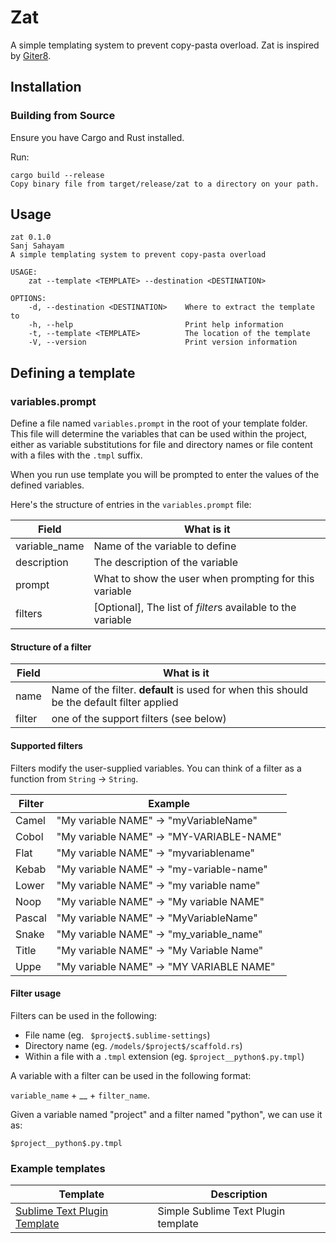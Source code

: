 # Zat

A simple templating system to prevent copy-pasta overload. Zat is inspired by [Giter8](http://www.foundweekends.org/giter8/).

## Installation

### Building from Source

Ensure you have Cargo and Rust installed.

Run:

```
cargo build --release
Copy binary file from target/release/zat to a directory on your path.
```


## Usage

```
zat 0.1.0
Sanj Sahayam
A simple templating system to prevent copy-pasta overload

USAGE:
    zat --template <TEMPLATE> --destination <DESTINATION>

OPTIONS:
    -d, --destination <DESTINATION>    Where to extract the template to
    -h, --help                         Print help information
    -t, --template <TEMPLATE>          The location of the template
    -V, --version                      Print version information
```


## Defining a template

### variables.prompt

Define a file named `variables.prompt` in the root of your template folder. This file will determine the variables that can be used within the project, either as variable substitutions for file and directory names or file content with a files with the `.tmpl` suffix.

When you run use template you will be prompted to enter the values of the defined variables.

Here's the structure of entries in the `variables.prompt` file:


| Field | What is it |
| ----- | ---------- |
| variable_name | Name of the variable to define |
| description |  The description of the variable |
| prompt |What to show the user when prompting for this variable |
| filters | [Optional], The list of *filter*s available to the variable |

#### Structure of a filter

| Field | What is it |
| ----- | ---------- |
| name| Name of the filter. **__default__** is used for when this should be the default filter applied |
| filter | one of the support filters (see below) |


#### Supported filters

Filters modify the user-supplied variables. You can think of a filter as a function from `String` -> `String`.

| Filter | Example |
| ----- | ---------- |
| Camel |  "My variable NAME" -> "myVariableName" |
| Cobol | "My variable NAME" -> "MY-VARIABLE-NAME" |
| Flat | "My variable NAME" -> "myvariablename"   |
| Kebab | "My variable NAME" -> "my-variable-name" |
| Lower | "My variable NAME" -> "my variable name" |
| Noop | "My variable NAME" -> "My variable NAME" |
| Pascal | "My variable NAME" -> "MyVariableName"   |
| Snake | "My variable NAME" -> "my_variable_name" |
| Title | "My variable NAME" -> "My Variable Name" |
| Uppe | "My variable NAME" -> "MY VARIABLE NAME" |


#### Filter usage

Filters can be used in the following:

- File name (eg. ` $project$.sublime-settings`)
- Directory name (eg. `/models/$project$/scaffold.rs`)
- Within a file with a `.tmpl` extension (eg. `$project__python$.py.tmpl`)

A variable with a filter can be used in the following format:

`variable_name` + __ + `filter_name`.

Given a variable named "project" and a filter named "python", we can use it as:

`$project__python$.py.tmpl`

### Example templates

| Template | Description |
| ----- | ---------- |
| [Sublime Text Plugin Template](https://github.com/ssanj/st-plugin-zat) | Simple Sublime Text Plugin template |
